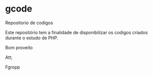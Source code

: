 # gcode

Repositorio de codigos

Este repositório tem a finalidade de disponibilizar os codigos criados durante o estudo de PHP.

Bom proveito

Att;

Fgropp
